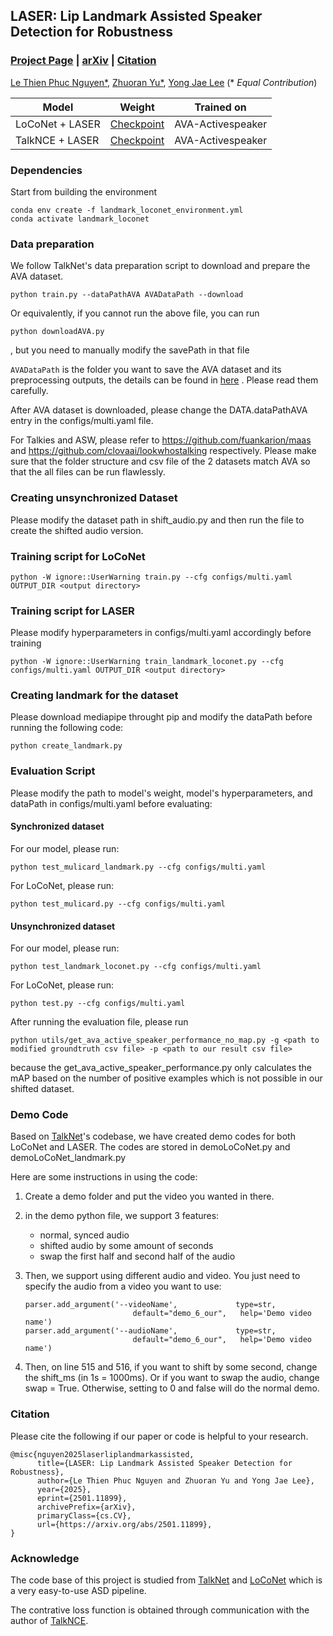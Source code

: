 ## LASER: Lip Landmark Assisted Speaker Detection for Robustness

### [Project Page](https://plnguyen2908.github.io/LASER-ASD-project-page/) | [arXiv](https://arxiv.org/abs/2501.11899v1) | [Citation](#Citation)

[Le Thien Phuc Nguyen*](https://plnguyen2908.github.io/), [Zhuoran Yu*](https://www.zhuoranyu.com/), [Yong Jae Lee](https://pages.cs.wisc.edu/~yongjaelee/) (* *Equal Contribution*)

| Model           | Weight                                                                                        | Trained on        |
| --------------- | --------------------------------------------------------------------------------------------- | ----------------- |
| LoCoNet + LASER | [Checkpoint](https://drive.google.com/file/d/1IrntlKqzw5EYAVbyDupr5tk-H3q9kkoW/view?usp=sharing) | AVA-Activespeaker |
| TalkNCE + LASER | [Checkpoint](https://drive.google.com/file/d/1N8nFVybKXL7NFzJHMfo9x8FjJkUzEUc_/view?usp=sharing) | AVA-Activespeaker |

### Dependencies

Start from building the environment

```
conda env create -f landmark_loconet_environment.yml
conda activate landmark_loconet
```

### Data preparation

We follow TalkNet's data preparation script to download and prepare the AVA dataset.

```
python train.py --dataPathAVA AVADataPath --download 
```

Or equivalently, if you cannot run the above file, you can run

```
python downloadAVA.py
```

, but you need to manually modify the savePath in that file

`AVADataPath` is the folder you want to save the AVA dataset and its preprocessing outputs, the details can be found in [here](https://github.com/TaoRuijie/TalkNet_ASD/blob/main/utils/tools.py#L34) . Please read them carefully.

After AVA dataset is downloaded, please change the DATA.dataPathAVA entry in the configs/multi.yaml file.

For Talkies and ASW, please refer to https://github.com/fuankarion/maas and https://github.com/clovaai/lookwhostalking respectively. Please make sure that the folder structure and csv file of the 2 datasets match AVA so that the all files can be run flawlessly.

### Creating unsynchronized Dataset

Please modify the dataset path in shift_audio.py and then run the file to create the shifted audio version.

### Training script for LoCoNet

```
python -W ignore::UserWarning train.py --cfg configs/multi.yaml OUTPUT_DIR <output directory>
```

### Training script for LASER

Please modify hyperparameters in configs/multi.yaml accordingly before training

```
python -W ignore::UserWarning train_landmark_loconet.py --cfg configs/multi.yaml OUTPUT_DIR <output directory>
```

### Creating landmark for the dataset

Please download mediapipe throught pip and modify the dataPath before running the following code:

```
python create_landmark.py
```

### Evaluation Script

Please modify the path to model's weight, model's hyperparameters, and dataPath in configs/multi.yaml before evaluating:

#### Synchronized dataset

For our model, please run:

```
python test_mulicard_landmark.py --cfg configs/multi.yaml
```

For LoCoNet, please run:

```
python test_mulicard.py --cfg configs/multi.yaml
```

#### Unsynchronized dataset

For our model, please run:

```
python test_landmark_loconet.py --cfg configs/multi.yaml
```

For LoCoNet, please run:

```
python test.py --cfg configs/multi.yaml
```

After running the evaluation file, please run

```
python utils/get_ava_active_speaker_performance_no_map.py -g <path to modified groundtruth csv file> -p <path to our result csv file>
```

because the get_ava_active_speaker_performance.py only calculates the mAP based on the number of positive examples which is not possible in our shifted dataset.

### Demo Code

Based on [TalkNet](https://github.com/TaoRuijie/TalkNet-ASD)'s codebase, we have created demo codes for both LoCoNet and LASER. The codes are stored in demoLoCoNet.py and demoLoCoNet_landmark.py

Here are some instructions in using the code:

1. Create a demo folder and put the video you wanted in there.
2. in the demo python file, we support 3 features:

   * normal, synced audio
   * shifted audio by some amount of seconds
   * swap the first half and second half of the audio
3. Then, we support using different audio and video. You just need to specify the audio from a video you want to use:

   ```
   parser.add_argument('--videoName',             type=str,
                           default="demo_6_our",   help='Demo video name')
   parser.add_argument('--audioName',             type=str,
                           default="demo_6_our",   help='Demo video name')
   ```
4. Then, on line 515 and 516, if you want to shift by some second, change the shift_ms (in 1s = 1000ms). Or if you want to swap the audio, change swap = True. Otherwise, setting to 0 and false will do the normal demo.

### Citation

Please cite the following if our paper or code is helpful to your research.

```
@misc{nguyen2025laserliplandmarkassisted,
      title={LASER: Lip Landmark Assisted Speaker Detection for Robustness}, 
      author={Le Thien Phuc Nguyen and Zhuoran Yu and Yong Jae Lee},
      year={2025},
      eprint={2501.11899},
      archivePrefix={arXiv},
      primaryClass={cs.CV},
      url={https://arxiv.org/abs/2501.11899}, 
}
```

### Acknowledge

The code base of this project is studied from [TalkNet](https://github.com/TaoRuijie/TalkNet-ASD) and [LoCoNet](https://github.com/SJTUwxz/LoCoNet_ASD/tree/main) which is a very easy-to-use ASD pipeline.

The contrative loss function is obtained through communication with the author of [TalkNCE](https://arxiv.org/pdf/2309.12306).
